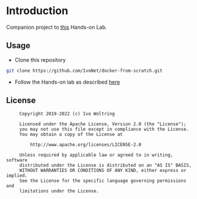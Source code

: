 # Introduction

Companion project to [this](http://ivo2u.nl/ox) Hands-on Lab.
 
## Usage

* Clone this repository

```bash
git clone https://github.com/IvoNet/docker-from-scratch.git
```

* Follow the Hands-on lab as described [here](http://ivo2u.nl/ox)

## License

```text
     Copyright 2019-2022 (c) Ivo Woltring
 
     Licensed under the Apache License, Version 2.0 (the "License");
     you may not use this file except in compliance with the License.
     You may obtain a copy of the License at
 
         http://www.apache.org/licenses/LICENSE-2.0
 
     Unless required by applicable law or agreed to in writing, software
     distributed under the License is distributed on an "AS IS" BASIS,
     WITHOUT WARRANTIES OR CONDITIONS OF ANY KIND, either express or implied.
     See the License for the specific language governing permissions and
     limitations under the License.
``` 
